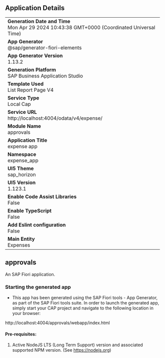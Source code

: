 ## Application Details
|               |
| ------------- |
|**Generation Date and Time**<br>Mon Apr 29 2024 10:43:38 GMT+0000 (Coordinated Universal Time)|
|**App Generator**<br>@sap/generator-fiori-elements|
|**App Generator Version**<br>1.13.2|
|**Generation Platform**<br>SAP Business Application Studio|
|**Template Used**<br>List Report Page V4|
|**Service Type**<br>Local Cap|
|**Service URL**<br>http://localhost:4004/odata/v4/expense/
|**Module Name**<br>approvals|
|**Application Title**<br>expense app|
|**Namespace**<br>expense_app|
|**UI5 Theme**<br>sap_horizon|
|**UI5 Version**<br>1.123.1|
|**Enable Code Assist Libraries**<br>False|
|**Enable TypeScript**<br>False|
|**Add Eslint configuration**<br>False|
|**Main Entity**<br>Expenses|

## approvals

An SAP Fiori application.

### Starting the generated app

-   This app has been generated using the SAP Fiori tools - App Generator, as part of the SAP Fiori tools suite.  In order to launch the generated app, simply start your CAP project and navigate to the following location in your browser:

http://localhost:4004/approvals/webapp/index.html

#### Pre-requisites:

1. Active NodeJS LTS (Long Term Support) version and associated supported NPM version.  (See https://nodejs.org)


